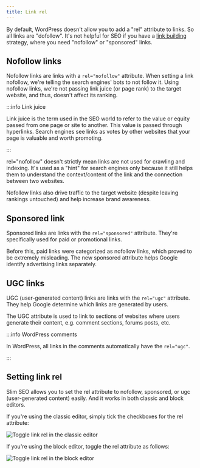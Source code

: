 ```yaml
---
title: Link rel
---
```


By default, WordPress doesn't allow you to add a "rel" attribute to links. So all links are "dofollow". It's not helpful for SEO if you have a [link building](https://wpslimseo.com/slim-seo-link-manager/) strategy, where you need "nofollow" or "sponsored" links.

## Nofollow links

Nofollow links are links with a `rel="nofollow"` attribute. When setting a link nofollow, we're telling the search engines' bots to not follow it. Using nofollow links, we're not passing link juice (or page rank) to the target website, and thus, doesn't affect its ranking.

:::info Link juice

Link juice is the term used in the SEO world to refer to the value or equity passed from one page or site to another. This value is passed through hyperlinks. Search engines see links as votes by other websites that your page is valuable and worth promoting.

:::

rel="nofollow" doesn't strictly mean links are not used for crawling and indexing. It's used as a "hint" for search engines only because it still helps them to understand the context/content of the link and the connection between two websites.

Nofollow links also drive traffic to the target website (despite leaving rankings untouched) and help increase brand awareness.

## Sponsored link

Sponsored links are links with the `rel="sponsored"` attribute. They're specifically used for paid or promotional links.

Before this, paid links were categorized as nofollow links, which proved to be extremely misleading. The new sponsored attribute helps Google identify advertising links separately.

## UGC links

UGC (user-generated content) links are links with the `rel="ugc"` attribute. They help Google determine which links are generated by users.

The UGC attribute is used to link to sections of websites where users generate their content, e.g. comment sections, forums posts, etc.

:::info WordPress comments

In WordPress, all links in the comments automatically have the `rel="ugc"`.

:::

## Setting link rel

Slim SEO allows you to set the rel attribute to nofollow, sponsored, or ugc (user-generated content) easily. And it works in both classic and block editors.

If you're using the classic editor, simply tick the checkboxes for the rel attribute:

![Toggle link rel in the classic editor](https://i.imgur.com/7cGLJlO.png)

If you're using the block editor, toggle the rel attribute as follows:

![Toggle link rel in the block editor](https://i.imgur.com/OBM5iuP.png)